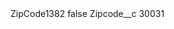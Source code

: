 <?xml version="1.0" encoding="UTF-8"?>
<CustomMetadata xmlns="http://soap.sforce.com/2006/04/metadata" xmlns:xsi="http://www.w3.org/2001/XMLSchema-instance" xmlns:xsd="http://www.w3.org/2001/XMLSchema">
    <label>ZipCode1382</label>
    <protected>false</protected>
    <values>
        <field>Zipcode__c</field>
        <value xsi:type="xsd:string">30031</value>
    </values>
</CustomMetadata>
